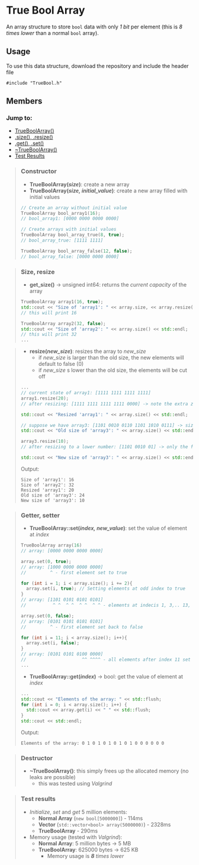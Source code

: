 # True Bool Array
An array structure to store `bool` data with only _1 bit_ per element (this is _8 times lower_ than a normal `bool` array).

## Usage
To use this data structure, download the repository and include the header file

    #include "TrueBool.h"


## Members

### Jump to:
- [TrueBoolArray()](###constructor)
- [.size(), .resize()](###size,-resize)
- [.get(), .set()](###getter,-setter)
- [~TrueBoolArray()](###destructor)
- [Test Results](###test-results)


> ### Constructor
> - **TrueBoolArray(_size_)**: create a new array
> - **TrueBoolArray(_size, initial_value_)**: create a new array filled with initial values
> ```cpp
> // Create an array without initial value
> TrueBoolArray bool_array1(16);
> // bool_array1: [0000 0000 0000 0000]
> 
> // Create arrays with initial values
> TrueBoolArray bool_array_true(8, true);
> // bool_array_true: [1111 1111]
>
> TrueBoolArray bool_array_false(12, false);
> // bool_array_false: [0000 0000 0000]
> ```

> ### Size, resize
> - **get_size()** -> unsigned int64: returns the _current capacity_ of the array 
> ```cpp
> TrueBoolArray array1(16, true);
> std::cout << "Size of 'array1': " << array.size, << array.resize() << std::endl;
> // this will print 16
>
> TrueBoolArray array2(32, false);
> std::cout << "Size of 'array2': " << array.size() << std::endl;
> // this will print 32
> ...
> ```
>

> - **resize(_new_size_)**: resizes the array to _new_size_
>   - if _new_size_ is larger than the old size, the new elements will default to false (0)
>   - if _new_size_ s lower than the old size, the elements will be cut off
> ```cpp
> ...
> // current state of array1: [1111 1111 1111 1111]
> array1.resize(20);
> // after resizing: [1111 1111 1111 1111 0000] -> note the extra zeros at the end
>
> std::cout << "Resized 'array1': " << array.size() << std::endl;
>
> // suppose we have array3: [1101 0010 0110 1101 1010 0111] -> size: 24
> std::cout << "Old size of 'array3': " << array.size() << std::endl;
>
> array3.resize(10);
> // after resizing to a lower number: [1101 0010 01] -> only the first 10 numbers remained
>
> std::cout << "New size of 'array3': " << array.size() << std::endl;
> ```
> Output:
> ```
> Size of 'array1': 16
> Size of 'array2': 32
> Resized 'array1': 20
> Old size of 'array3': 24
> New size of 'array3': 10
> ```

> ### Getter, setter
> - **TrueBoolArray::set(_index, new_value_)**: set the value of element at _index_
> ```cpp
> TrueBoolArray array(16)
> // array: [0000 0000 0000 0000]
>
> array.set(0, true);
> // array: [1000 0000 0000 0000]
> //         ^ - first element set to true
>
> for (int i = 1; i < array.size(); i += 2){
>   array.set(i, true); // Setting elements at odd index to true
> }
> // array: [1101 0101 0101 0101]
> //          ^ ^  ^ ^  ^ ^  ^ ^ - elements at indecis 1, 3,.. 13, 15 set to true
>
> array.set(0, false);
> // array: [0101 0101 0101 0101]
> //         ^ - first element set back to false
>
> for (int i = 11; i < array.size(); i++){
>   array.set(i, false);
> }
> // array: [0101 0101 0100 0000]
> //                     ^^ ^^^^ - all elements after index 11 set to false
> ...
> ```
> 
> - **TrueBoolArray::get(_index_)** -> bool: get the value of element at _index_
> ```cpp
> ...
> std::cout << "Elements of the array: " << std::flush;
> for (int i = 0; i < array.size(); i++) {
>   std::cout << array.get(i) << " " << std::flush;
> }
> std::cout << std::endl;
> ```
> Output:
> ```
> Elements of the array: 0 1 0 1 0 1 0 1 0 1 0 0 0 0 0 0
> ```

> ### Destructor
> - **~TrueBoolArray()**: this simply frees up the allocated memory (no leaks are possible)
>   - this was tested using _Valgrind_

> ### Test results
> - *Initialize*, *set* and *get* 5 million elements: 
>   - **Normal Array** (```new bool[5000000]```) - 114ms
>   - **Vector** (``std::vector<bool> array(5000000)``) - 2328ms
>   - **TrueBoolArray** - 290ms
> - Memory usage (tested with _Valgrind_):
>   - **Normal Array**: 5 million bytes -> 5 MB
>   - **TrueBoolArray**: 625000 bytes -> 625 KB
>       - Memory usage is _**8** times lower_